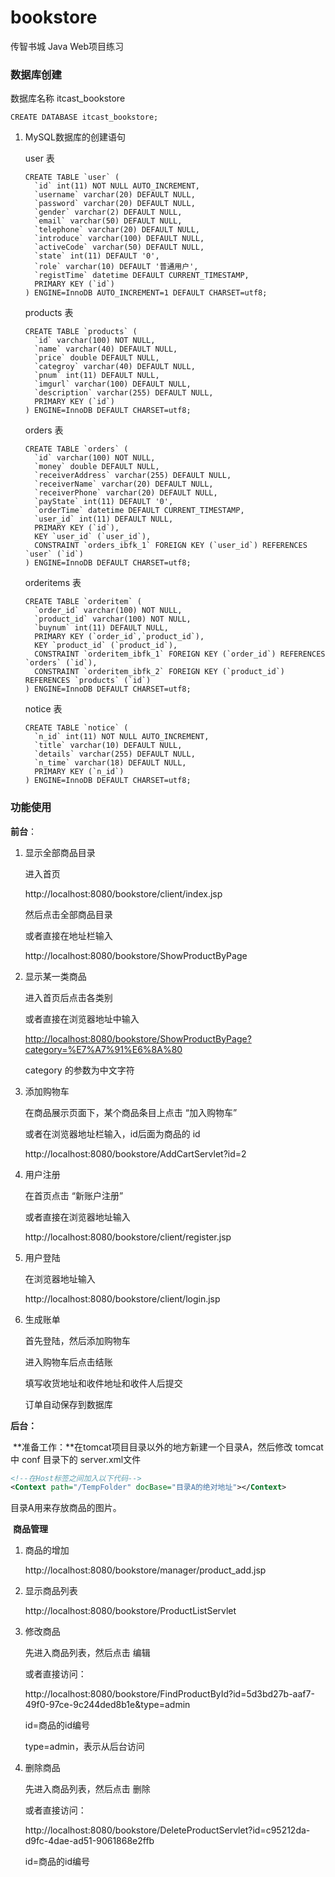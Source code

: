 # bookstore
传智书城 Java Web项目练习

### **数据库创建**

数据库名称 itcast_bookstore

```mysql
CREATE DATABASE itcast_bookstore;
```



1. MySQL数据库的创建语句

   user 表

   ```mysql
   CREATE TABLE `user` (
     `id` int(11) NOT NULL AUTO_INCREMENT,
     `username` varchar(20) DEFAULT NULL,
     `password` varchar(20) DEFAULT NULL,
     `gender` varchar(2) DEFAULT NULL,
     `email` varchar(50) DEFAULT NULL,
     `telephone` varchar(20) DEFAULT NULL,
     `introduce` varchar(100) DEFAULT NULL,
     `activeCode` varchar(50) DEFAULT NULL,
     `state` int(11) DEFAULT '0',
     `role` varchar(10) DEFAULT '普通用户',
     `registTime` datetime DEFAULT CURRENT_TIMESTAMP,
     PRIMARY KEY (`id`)
   ) ENGINE=InnoDB AUTO_INCREMENT=1 DEFAULT CHARSET=utf8;
   ```

   

   products 表

   ```mysql
   CREATE TABLE `products` (
     `id` varchar(100) NOT NULL,
     `name` varchar(40) DEFAULT NULL,
     `price` double DEFAULT NULL,
     `categroy` varchar(40) DEFAULT NULL,
     `pnum` int(11) DEFAULT NULL,
     `imgurl` varchar(100) DEFAULT NULL,
     `description` varchar(255) DEFAULT NULL,
     PRIMARY KEY (`id`)
   ) ENGINE=InnoDB DEFAULT CHARSET=utf8;
   ```

   

   orders 表

   ```mysql
   CREATE TABLE `orders` (
     `id` varchar(100) NOT NULL,
     `money` double DEFAULT NULL,
     `receiverAddress` varchar(255) DEFAULT NULL,
     `receiverName` varchar(20) DEFAULT NULL,
     `receiverPhone` varchar(20) DEFAULT NULL,
     `payState` int(11) DEFAULT '0',
     `orderTime` datetime DEFAULT CURRENT_TIMESTAMP,
     `user_id` int(11) DEFAULT NULL,
     PRIMARY KEY (`id`),
     KEY `user_id` (`user_id`),
     CONSTRAINT `orders_ibfk_1` FOREIGN KEY (`user_id`) REFERENCES `user` (`id`)
   ) ENGINE=InnoDB DEFAULT CHARSET=utf8;
   ```

   

   orderitems 表

   ```mysql
   CREATE TABLE `orderitem` (
     `order_id` varchar(100) NOT NULL,
     `product_id` varchar(100) NOT NULL,
     `buynum` int(11) DEFAULT NULL,
     PRIMARY KEY (`order_id`,`product_id`),
     KEY `product_id` (`product_id`),
     CONSTRAINT `orderitem_ibfk_1` FOREIGN KEY (`order_id`) REFERENCES `orders` (`id`),
     CONSTRAINT `orderitem_ibfk_2` FOREIGN KEY (`product_id`) REFERENCES `products` (`id`)
   ) ENGINE=InnoDB DEFAULT CHARSET=utf8;
   ```

   

   notice 表

   ```mysql
   CREATE TABLE `notice` (
     `n_id` int(11) NOT NULL AUTO_INCREMENT,
     `title` varchar(10) DEFAULT NULL,
     `details` varchar(255) DEFAULT NULL,
     `n_time` varchar(18) DEFAULT NULL,
     PRIMARY KEY (`n_id`)
   ) ENGINE=InnoDB DEFAULT CHARSET=utf8;
   ```

   

### **功能使用**

**前台**：

1. 显示全部商品目录

   进入首页

   http://localhost:8080/bookstore/client/index.jsp 

   然后点击全部商品目录

   

   或者直接在地址栏输入

    http://localhost:8080/bookstore/ShowProductByPage 

2. 显示某一类商品

   进入首页后点击各类别

   或者直接在浏览器地址中输入

    [http://localhost:8080/bookstore/ShowProductByPage?category=%E7%A7%91%E6%8A%80](http://localhost:8080/bookstore/ShowProductByPage?category=科技) 

   category 的参数为中文字符

3. 添加购物车

   在商品展示页面下，某个商品条目上点击   “加入购物车”

   

   或者在浏览器地址栏输入，id后面为商品的 id

    http://localhost:8080/bookstore/AddCartServlet?id=2 

4. 用户注册

   在首页点击 “新账户注册”

   或者直接在浏览器地址输入

    http://localhost:8080/bookstore/client/register.jsp

5. 用户登陆

   在浏览器地址输入

    http://localhost:8080/bookstore/client/login.jsp 

6. 生成账单

   首先登陆，然后添加购物车

   进入购物车后点击结账

   填写收货地址和收件地址和收件人后提交

   订单自动保存到数据库

   

**后台：**

​		**准备工作：**在tomcat项目目录以外的地方新建一个目录A，然后修改 tomcat 中 conf 目录下的 server.xml文件

```xml
<!--在Host标签之间加入以下代码-->
<Context path="/TempFolder" docBase="目录A的绝对地址"></Context>
```

目录A用来存放商品的图片。



​		**商品管理**

1. 商品的增加

    http://localhost:8080/bookstore/manager/product_add.jsp 

2. 显示商品列表

    http://localhost:8080/bookstore/ProductListServlet 

3. 修改商品

   先进入商品列表，然后点击 编辑

   或者直接访问：

    http://localhost:8080/bookstore/FindProductById?id=5d3bd27b-aaf7-49f0-97ce-9c244ded8b1e&type=admin 

   id=商品的id编号

   type=admin，表示从后台访问

4. 删除商品

   先进入商品列表，然后点击  删除

   或者直接访问：

    http://localhost:8080/bookstore/DeleteProductServlet?id=c95212da-d9fc-4dae-ad51-9061868e2ffb 

   id=商品的id编号